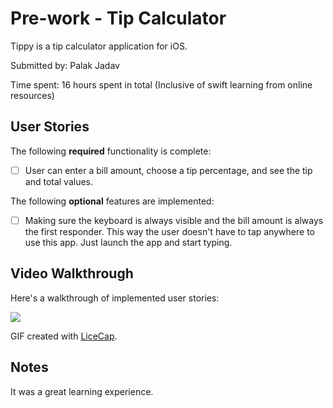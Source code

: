 # Pre-work - Tip Calculator

Tippy is a tip calculator application for iOS.

Submitted by: Palak Jadav

Time spent: 16 hours spent in total (Inclusive of swift learning from online resources)

## User Stories

The following **required** functionality is complete:

* [ ] User can enter a bill amount, choose a tip percentage, and see the tip and total values.

The following **optional** features are implemented:

* [ ] Making sure the keyboard is always visible and the bill amount is always the first responder. 
This way the user doesn't have to tap anywhere to use this app. Just launch the app and start typing.

## Video Walkthrough 

Here's a walkthrough of implemented user stories:

<img src='http://imgur.com/xuruQ5f'/>

GIF created with [LiceCap](http://www.cockos.com/licecap/).

## Notes

It was a great learning experience.
